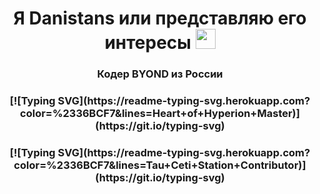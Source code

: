 <h1 align="center">Я Danistans или представляю его интересы
<img src="https://github.com/blackcater/blackcater/raw/main/images/Hi.gif" height="32"/></h1>
<h3 align="center">Кодер BYOND из России</h3>

<h3 align="center">[![Typing SVG](https://readme-typing-svg.herokuapp.com?color=%2336BCF7&lines=Heart+of+Hyperion+Master)](https://git.io/typing-svg)</h3>
<h3 align="center">[![Typing SVG](https://readme-typing-svg.herokuapp.com?color=%2336BCF7&lines=Tau+Ceti+Station+Contributor)](https://git.io/typing-svg)</h3>
